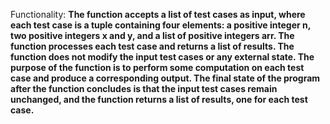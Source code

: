 Functionality: **The function accepts a list of test cases as input, where each test case is a tuple containing four elements: a positive integer n, two positive integers x and y, and a list of positive integers arr. The function processes each test case and returns a list of results. The function does not modify the input test cases or any external state. The purpose of the function is to perform some computation on each test case and produce a corresponding output. The final state of the program after the function concludes is that the input test cases remain unchanged, and the function returns a list of results, one for each test case.**
